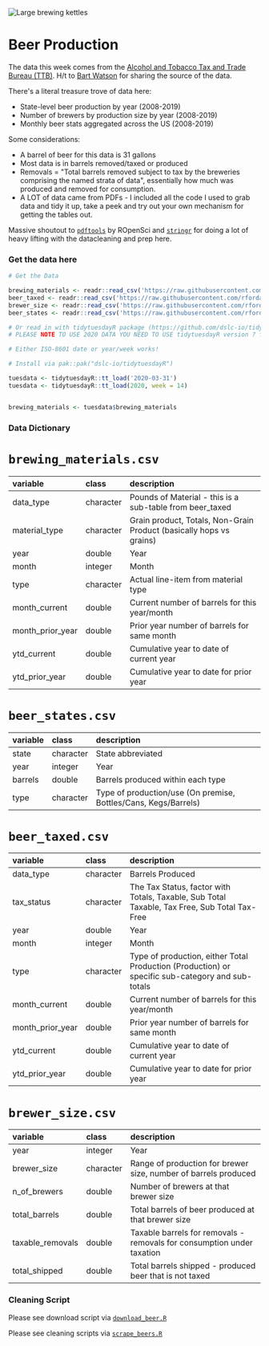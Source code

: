 ![Large brewing kettles](https://images.unsplash.com/photo-1559526642-c3f001ea68ee?ixlib=rb-1.2.1&ixid=eyJhcHBfaWQiOjEyMDd9&auto=format&fit=crop&w=1334&q=80)

# Beer Production

The data this week comes from the [Alcohol and Tobacco Tax and Trade Bureau (TTB)](https://www.ttb.gov/beer/statistics). H/t to [Bart Watson](https://twitter.com/brewersstats?lang=en) for sharing the source of the data.

There's a literal treasure trove of data here:
- State-level beer production by year (2008-2019)
- Number of brewers by production size by year (2008-2019)
- Monthly beer stats aggregated across the US (2008-2019)

Some considerations:
- A barrel of beer for this data is 31 gallons
- Most data is in barrels removed/taxed or produced
- Removals = "Total barrels removed subject to tax by the breweries comprising the named strata of data", essentially how much was produced and removed for consumption.
- A LOT of data came from PDFs - I included all the code I used to grab data and tidy it up, take a peek and try out your own mechanism for getting the tables out.

Massive shoutout to [`pdftools`](https://docs.ropensci.org/pdftools/) by ROpenSci and [`stringr`](https://stringr.tidyverse.org/index.html) for doing a lot of heavy lifting with the datacleaning and prep here.


### Get the data here

```r
# Get the Data

brewing_materials <- readr::read_csv('https://raw.githubusercontent.com/rfordatascience/tidytuesday/main/data/2020/2020-03-31/brewing_materials.csv')
beer_taxed <- readr::read_csv('https://raw.githubusercontent.com/rfordatascience/tidytuesday/main/data/2020/2020-03-31/beer_taxed.csv')
brewer_size <- readr::read_csv('https://raw.githubusercontent.com/rfordatascience/tidytuesday/main/data/2020/2020-03-31/brewer_size.csv')
beer_states <- readr::read_csv('https://raw.githubusercontent.com/rfordatascience/tidytuesday/main/data/2020/2020-03-31/beer_states.csv')

# Or read in with tidytuesdayR package (https://github.com/dslc-io/tidytuesdayR)
# PLEASE NOTE TO USE 2020 DATA YOU NEED TO USE tidytuesdayR version ? from GitHub

# Either ISO-8601 date or year/week works!

# Install via pak::pak("dslc-io/tidytuesdayR")

tuesdata <- tidytuesdayR::tt_load('2020-03-31')
tuesdata <- tidytuesdayR::tt_load(2020, week = 14)


brewing_materials <- tuesdata$brewing_materials
```
### Data Dictionary

# `brewing_materials.csv`

|variable         |class     |description |
|:----------------|:---------|:-----------|
|data_type        |character | Pounds of Material - this is a sub-table from beer_taxed|
|material_type    |character | Grain product, Totals, Non-Grain Product (basically hops vs grains)|
|year             |double    | Year |
|month            |integer   | Month |
|type             |character | Actual line-item from material type |
|month_current    |double    | Current number of barrels for this year/month |
|month_prior_year |double    | Prior year number of barrels for same month |
|ytd_current      |double    | Cumulative year to date of current year |
|ytd_prior_year   |double    | Cumulative year to date for prior year |

# `beer_states.csv`

|variable |class     |description |
|:--------|:---------|:-----------|
|state    |character | State abbreviated |
|year     |integer   | Year |
|barrels  |double    | Barrels produced within each type |
|type     |character | Type of production/use (On premise, Bottles/Cans, Kegs/Barrels) |

# `beer_taxed.csv`

|variable         |class     |description |
|:----------------|:---------|:-----------|
|data_type        |character | Barrels Produced |
|tax_status       |character | The Tax Status, factor with Totals, Taxable, Sub Total Taxable, Tax Free, Sub Total Tax-Free|
|year             |double    | Year |
|month            |integer   | Month |
|type             |character | Type of production, either Total Production (Production) or specific sub-category and sub-totals |
|month_current    |double    | Current number of barrels for this year/month |
|month_prior_year |double    | Prior year number of barrels for same month |
|ytd_current      |double    | Cumulative year to date of current year |
|ytd_prior_year   |double    | Cumulative year to date for prior year |

# `brewer_size.csv`

|variable         |class     |description |
|:----------------|:---------|:-----------|
|year             |integer   | Year  |
|brewer_size      |character | Range of production for brewer size, number of barrels produced |
|n_of_brewers     |double    | Number of brewers at that brewer size |
|total_barrels    |double    | Total barrels of beer produced at that brewer size |
|taxable_removals |double    | Taxable barrels for removals - removals for consumption under taxation |
|total_shipped    |double    | Total barrels shipped - produced beer that is not taxed |

### Cleaning Script

Please see download script via [`download_beer.R`](download_beer.R)

Please see cleaning scripts via [`scrape_beers.R`](scrape_beers.R)

